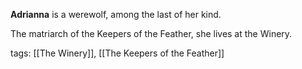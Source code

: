 **Adrianna** is a werewolf, among the last of her kind. 

The matriarch of the Keepers of the Feather, she lives at the Winery.

tags: [[The Winery]], [[The Keepers of the Feather]]